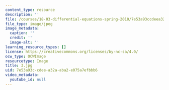 ```yaml
---
content_type: resource
description: ''
file: /courses/18-03-differential-equations-spring-2010/7e53a93ccdeea32aaba2e075a7efbbb6_3.jpg
file_type: image/jpeg
image_metadata:
  caption: ''
  credit: ''
  image-alt: ''
learning_resource_types: []
license: https://creativecommons.org/licenses/by-nc-sa/4.0/
ocw_type: OCWImage
resourcetype: Image
title: 3.jpg
uid: 7e53a93c-cdee-a32a-aba2-e075a7efbbb6
video_metadata:
  youtube_id: null
---
```

